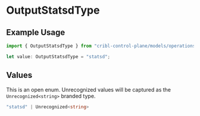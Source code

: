 # OutputStatsdType

## Example Usage

```typescript
import { OutputStatsdType } from "cribl-control-plane/models/operations";

let value: OutputStatsdType = "statsd";
```

## Values

This is an open enum. Unrecognized values will be captured as the `Unrecognized<string>` branded type.

```typescript
"statsd" | Unrecognized<string>
```
